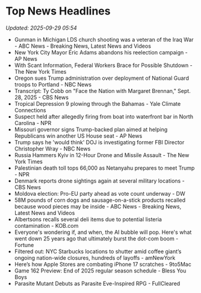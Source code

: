 # Top News Headlines

_Updated: 2025-09-29 05:54_

- Gunman in Michigan LDS church shooting was a veteran of the Iraq War - ABC News - Breaking News, Latest News and Videos
- New York City Mayor Eric Adams abandons his reelection campaign - AP News
- With Scant Information, Federal Workers Brace for Possible Shutdown - The New York Times
- Oregon sues Trump administration over deployment of National Guard troops to Portland - NBC News
- Transcript: Ty Cobb on "Face the Nation with Margaret Brennan," Sept. 28, 2025 - CBS News
- Tropical Depression 9 plowing through the Bahamas - Yale Climate Connections
- Suspect held after allegedly firing from boat into waterfront bar in North Carolina - NPR
- Missouri governor signs Trump-backed plan aimed at helping Republicans win another US House seat - AP News
- Trump says he 'would think' DOJ is investigating former FBI Director Christopher Wray - NBC News
- Russia Hammers Kyiv in 12-Hour Drone and Missile Assault - The New York Times
- Palestinian death toll tops 66,000 as Netanyahu prepares to meet Trump - NPR
- Denmark reports drone sightings again at several military locations - CBS News
- Moldova election: Pro-EU party ahead as vote count underway - DW
- 58M pounds of corn dogs and sausage-on-a-stick products recalled because wood pieces may be inside - ABC News - Breaking News, Latest News and Videos
- Albertsons recalls several deli items due to potential listeria contamination - KOB.com
- Everyone's wondering if, and when, the AI bubble will pop. Here's what went down 25 years ago that ultimately burst the dot-com boom - Fortune
- Filtered out: NYC Starbucks locations to shutter amid coffee giant’s ongoing nation-wide closures, hundreds of layoffs - amNewYork
- Here’s how Apple Stores are combating iPhone 17 scratches - 9to5Mac
- Game 162 Preview: End of 2025 regular season schedule - Bless You Boys
- Parasite Mutant Debuts as Parasite Eve-Inspired RPG - FullCleared